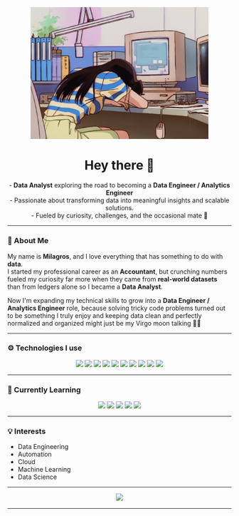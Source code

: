 <!-- Banner GIF -->
<p align="center">
  <img src="Github.gif" width="400" alt="anime girl tired at computer">
</p>

<h1 align="center">Hey there 👋</h1>

<p align="center">
  - <strong>Data Analyst</strong> exploring the road to becoming a <strong>Data Engineer / Analytics Engineer</strong><br>
  - Passionate about transforming data into meaningful insights and scalable solutions.<br>
  - Fueled by curiosity, challenges, and the occasional mate 🧉
</p>

---


### 🦄 About Me
My name is **Milagros**, and I love everything that has something to do with **data**.  
I started my professional career as an **Accountant**, but crunching numbers fueled my curiosity far more when they came from **real-world datasets** than from ledgers alone so I became a **Data Analyst**.  

Now I'm expanding my technical skills to grow into a **Data Engineer / Analytics Engineer** role, because solving tricky code problems turned out to be something I truly enjoy and keeping data clean and perfectly normalized and organized might just be my Virgo moon talking 🌙😌

---

### ⚙️ Technologies I use
<p align="center">
  <img src="https://img.shields.io/badge/Python-3776AB?style=for-the-badge&logo=python&logoColor=white" />
  <img src="https://img.shields.io/badge/SQL-336791?style=for-the-badge&logo=postgresql&logoColor=white" />
  <img src="https://img.shields.io/badge/PowerBI-F2C811?style=for-the-badge&logo=power-bi&logoColor=black" />
  <img src="https://img.shields.io/badge/Metabase-509EE3?style=for-the-badge&logo=metabase&logoColor=white" />
  <img src="https://img.shields.io/badge/MicroStrategy-D61F2C?style=for-the-badge&logo=tableau&logoColor=white" />
  <img src="https://img.shields.io/badge/Git-F05032?style=for-the-badge&logo=git&logoColor=white" />
  <img src="https://img.shields.io/badge/dbt-FF694B?style=for-the-badge&logo=dbt&logoColor=white" />
  <img src="https://img.shields.io/badge/PostgreSQL-336791?style=for-the-badge&logo=postgresql&logoColor=white" />
  <img src="https://img.shields.io/badge/MySQL-4479A1?style=for-the-badge&logo=mysql&logoColor=white" />
  <img src="https://img.shields.io/badge/LaTeX-008080?style=for-the-badge&logo=latex&logoColor=white" />
</p>

---

### 🚀 Currently Learning
<p align="center">
  <img src="https://img.shields.io/badge/Docker-2496ED?style=for-the-badge&logo=docker&logoColor=white" />
  <img src="https://img.shields.io/badge/Apache Airflow-017CEE?style=for-the-badge&logo=apacheairflow&logoColor=white" />
  <img src="https://img.shields.io/badge/Apache Spark-E25A1C?style=for-the-badge&logo=apachespark&logoColor=white" />
  <img src="https://img.shields.io/badge/Dagster-4A90E2?style=for-the-badge&logoColor=white" />
  <img src="https://img.shields.io/badge/AWS-232F3E?style=for-the-badge&logo=amazon-aws&logoColor=white" />
</p>

---

### 💡 Interests
- Data Engineering  
- Automation  
- Cloud  
- Machine Learning  
- Data Science  

---

<p align="center">
  <a href="https://www.linkedin.com/in/milagros-malen-irusta/">
    <img src="https://img.shields.io/badge/LinkedIn-Milagros%20Irusta-0A66C2?style=for-the-badge&logo=linkedin" />
  </a>
</p>

---

